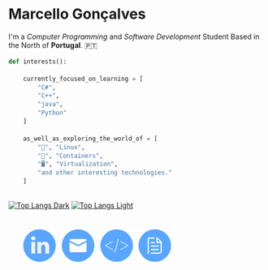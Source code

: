 
# Marcello Gonçalves

I'm a *Computer Programming* and *Software Development* Student Based in the North of **Portugal**. 🇵🇹

```python
def interests():
    
    currently_focused_on_learning = [
        "C#",
        "C++",
        "java",
        "Python"
    ]

    as_well_as_exploring_the_world_of = [
        "🐧", "Linux",
        "🐋", "Containers",
        "🖥️", "Virtualization",
        "and other interesting technologies."
    ]
    
```

[![Top Langs Dark](https://github-readme-stats.vercel.app/api/top-langs/?username=Marcello-Goncalves&layout=compact&theme=dark&border_color=30363d&bg_color=00000000&custom_title=Languages%20Used%20on%20Repositories#gh-dark-mode-only)](https://github.com/anuraghazra/github-readme-stats#gh-dark-mode-only)
[![Top Langs Light](https://github-readme-stats.vercel.app/api/top-langs/?username=Marcello-Goncalves&layout=compact&theme=light&border_color=00000000&bg_color=00000000&custom_title=Languages%20Used%20on%20Repositories#gh-light-mode-only)](https://github.com/anuraghazra/github-readme-stats#gh-light-mode-only)

#

&nbsp;&ensp;&emsp; [![Linkedin](https://github.com/Marcello-Goncalves/Marcello-Goncalves/blob/main/GitHub_Profile/linkedin64px.png)](https://www.linkedin.com/in/marcello-gon%C3%A7alves-9258211b9/) &nbsp; [![Email](https://github.com/Marcello-Goncalves/Marcello-Goncalves/blob/main/GitHub_Profile/mail64px.png)](mailto:marcellogoncalves.pt@gmail.com) &nbsp; [![Repos](https://github.com/Marcello-Goncalves/Marcello-Goncalves/blob/main/GitHub_Profile/coding64px.png)](https://github.com/Marcello-Goncalves?tab=repositories) &nbsp; [![PRA](https://github.com/Marcello-Goncalves/Marcello-Goncalves/blob/main/GitHub_Profile/file64px.png)](https://marcellomartinsgon.wixsite.com/home)
